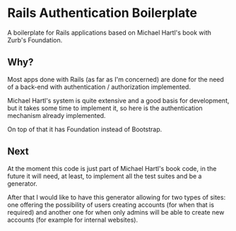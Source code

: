 Rails Authentication Boilerplate
================================

A boilerplate for Rails applications based on Michael Hartl's book with Zurb's Foundation.

## Why?

Most apps done with Rails (as far as I'm concerned) are done for the need of a back-end with authentication / authorization implemented.

Michael Hartl's system is quite extensive and a good basis for development, but it takes some time to implement it, so here is the authentication mechanism already implemented.

On top of that it has Foundation instead of Bootstrap.

## Next

At the moment this code is just part of Michael Hartl's book code, in the future it will need, at least, to implement all the test suites and be a generator.

After that I would like to have this generator allowing for two types of sites: one offering the possibility of users creating accounts (for when that is required) and another one for when only admins will be able to create new accounts (for example for internal websites).
